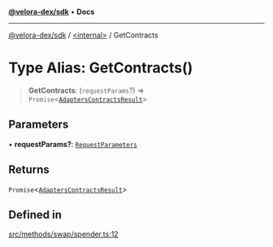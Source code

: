 [**@velora-dex/sdk**](../../README.md) • **Docs**

***

[@velora-dex/sdk](../../globals.md) / [\<internal\>](../README.md) / GetContracts

# Type Alias: GetContracts()

> **GetContracts**: (`requestParams`?) => `Promise`\<[`AdaptersContractsResult`](../interfaces/AdaptersContractsResult.md)\>

## Parameters

• **requestParams?**: [`RequestParameters`](RequestParameters.md)

## Returns

`Promise`\<[`AdaptersContractsResult`](../interfaces/AdaptersContractsResult.md)\>

## Defined in

[src/methods/swap/spender.ts:12](https://github.com/VeloraDEX/sdk/blob/master/src/methods/swap/spender.ts#L12)
